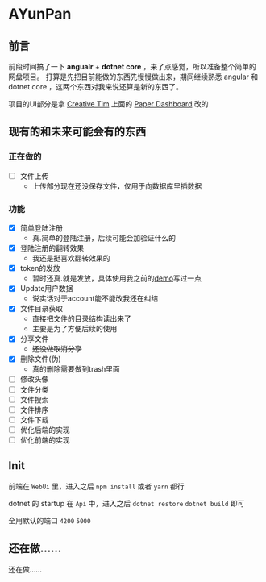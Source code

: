 <!--
 * @Author: CollapseNav
 * @Date: 2020-02-17 17:22:43
 * @LastEditors: CollapseNav
 * @LastEditTime: 2020-03-17 22:34:01
 * @Description:
 -->

# AYunPan

## 前言

前段时间搞了一下 **angualr** + **dotnet core** ，来了点感觉，所以准备整个简单的网盘项目。
打算是先把目前能做的东西先慢慢做出来，期间继续熟悉 angular 和 dotnet core ，这两个东西对我来说还算是新的东西了。

项目的UI部分是拿 [Creative Tim](https://www.creative-tim.com/) 上面的 [Paper Dashboard](https://www.creative-tim.com/product/paper-dashboard-angular) 改的

## 现有的和未来可能会有的东西

### 正在做的

- [ ] 文件上传
  - 上传部分现在还没保存文件，仅用于向数据库里插数据

### 功能

- [X] 简单登陆注册
  - 真.简单的登陆注册，后续可能会加验证什么的
- [X] 登陆注册的翻转效果
  - 我还是挺喜欢翻转效果的
- [X] token的发放
  - 暂时还真.就是发放，具体使用我之前的[demo](https://github.com/CollapseNav/Angular-DotnetCore-Demo)写过一点
- [X] Update用户数据
  - 说实话对于account能不能改我还在纠结
- [X] 文件目录获取
  - 直接把文件的目录结构读出来了
  - 主要是为了方便后续的使用
- [X] 分享文件
  - ~~还没做取消分享~~
- [X] 删除文件(伪)
  - 真的删除需要做到trash里面
- [ ] 修改头像
- [ ] 文件分类
- [ ] 文件搜索
- [ ] 文件排序
- [ ] 文件下载
- [ ] 优化后端的实现
- [ ] 优化前端的实现

## Init

前端在 `WebUi` 里，进入之后 `npm install` 或者 `yarn` 都行

dotnet 的 startup 在 `Api` 中，进入之后 `dotnet restore` `dotnet build` 即可

全用默认的端口 `4200` `5000`

## 还在做……

还在做……
